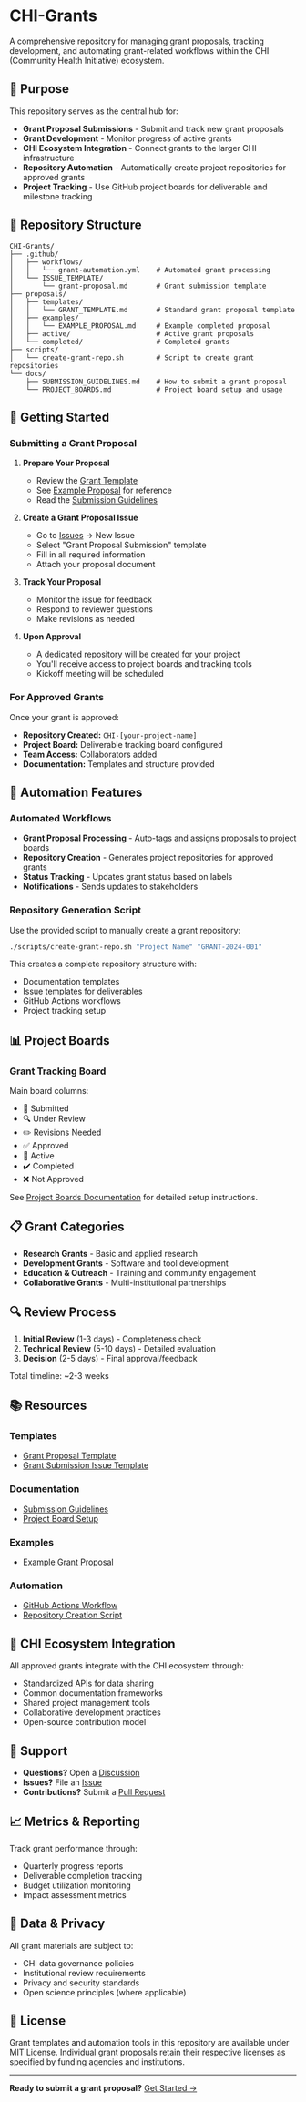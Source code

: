 # CHI-Grants

A comprehensive repository for managing grant proposals, tracking development, and automating grant-related workflows within the CHI (Community Health Initiative) ecosystem.

## 🎯 Purpose

This repository serves as the central hub for:
- **Grant Proposal Submissions** - Submit and track new grant proposals
- **Grant Development** - Monitor progress of active grants
- **CHI Ecosystem Integration** - Connect grants to the larger CHI infrastructure
- **Repository Automation** - Automatically create project repositories for approved grants
- **Project Tracking** - Use GitHub project boards for deliverable and milestone tracking

## 📁 Repository Structure

```
CHI-Grants/
├── .github/
│   ├── workflows/
│   │   └── grant-automation.yml    # Automated grant processing
│   └── ISSUE_TEMPLATE/
│       └── grant-proposal.md       # Grant submission template
├── proposals/
│   ├── templates/
│   │   └── GRANT_TEMPLATE.md       # Standard grant proposal template
│   ├── examples/
│   │   └── EXAMPLE_PROPOSAL.md     # Example completed proposal
│   ├── active/                     # Active grant proposals
│   └── completed/                  # Completed grants
├── scripts/
│   └── create-grant-repo.sh        # Script to create grant repositories
└── docs/
    ├── SUBMISSION_GUIDELINES.md    # How to submit a grant proposal
    └── PROJECT_BOARDS.md           # Project board setup and usage
```

## 🚀 Getting Started

### Submitting a Grant Proposal

1. **Prepare Your Proposal**
   - Review the [Grant Template](proposals/templates/GRANT_TEMPLATE.md)
   - See [Example Proposal](proposals/examples/EXAMPLE_PROPOSAL.md) for reference
   - Read the [Submission Guidelines](docs/SUBMISSION_GUIDELINES.md)

2. **Create a Grant Proposal Issue**
   - Go to [Issues](../../issues) → New Issue
   - Select "Grant Proposal Submission" template
   - Fill in all required information
   - Attach your proposal document

3. **Track Your Proposal**
   - Monitor the issue for feedback
   - Respond to reviewer questions
   - Make revisions as needed

4. **Upon Approval**
   - A dedicated repository will be created for your project
   - You'll receive access to project boards and tracking tools
   - Kickoff meeting will be scheduled

### For Approved Grants

Once your grant is approved:
- **Repository Created:** `CHI-[your-project-name]`
- **Project Board:** Deliverable tracking board configured
- **Team Access:** Collaborators added
- **Documentation:** Templates and structure provided

## 🔧 Automation Features

### Automated Workflows
- **Grant Proposal Processing** - Auto-tags and assigns proposals to project boards
- **Repository Creation** - Generates project repositories for approved grants
- **Status Tracking** - Updates grant status based on labels
- **Notifications** - Sends updates to stakeholders

### Repository Generation Script
Use the provided script to manually create a grant repository:

```bash
./scripts/create-grant-repo.sh "Project Name" "GRANT-2024-001"
```

This creates a complete repository structure with:
- Documentation templates
- Issue templates for deliverables
- GitHub Actions workflows
- Project tracking setup

## 📊 Project Boards

### Grant Tracking Board
Main board columns:
- 📝 Submitted
- 🔍 Under Review
- ✏️ Revisions Needed
- ✅ Approved
- 🚀 Active
- ✔️ Completed
- ❌ Not Approved

See [Project Boards Documentation](docs/PROJECT_BOARDS.md) for detailed setup instructions.

## 📋 Grant Categories

- **Research Grants** - Basic and applied research
- **Development Grants** - Software and tool development
- **Education & Outreach** - Training and community engagement
- **Collaborative Grants** - Multi-institutional partnerships

## 🔍 Review Process

1. **Initial Review** (1-3 days) - Completeness check
2. **Technical Review** (5-10 days) - Detailed evaluation
3. **Decision** (2-5 days) - Final approval/feedback

Total timeline: ~2-3 weeks

## 📚 Resources

### Templates
- [Grant Proposal Template](proposals/templates/GRANT_TEMPLATE.md)
- [Grant Submission Issue Template](.github/ISSUE_TEMPLATE/grant-proposal.md)

### Documentation
- [Submission Guidelines](docs/SUBMISSION_GUIDELINES.md)
- [Project Board Setup](docs/PROJECT_BOARDS.md)

### Examples
- [Example Grant Proposal](proposals/examples/EXAMPLE_PROPOSAL.md)

### Automation
- [GitHub Actions Workflow](.github/workflows/grant-automation.yml)
- [Repository Creation Script](scripts/create-grant-repo.sh)

## 🤝 CHI Ecosystem Integration

All approved grants integrate with the CHI ecosystem through:
- Standardized APIs for data sharing
- Common documentation frameworks
- Shared project management tools
- Collaborative development practices
- Open-source contribution model

## 💬 Support

- **Questions?** Open a [Discussion](../../discussions)
- **Issues?** File an [Issue](../../issues)
- **Contributions?** Submit a [Pull Request](../../pulls)

## 📈 Metrics & Reporting

Track grant performance through:
- Quarterly progress reports
- Deliverable completion tracking
- Budget utilization monitoring
- Impact assessment metrics

## 🔐 Data & Privacy

All grant materials are subject to:
- CHI data governance policies
- Institutional review requirements
- Privacy and security standards
- Open science principles (where applicable)

## 📝 License

Grant templates and automation tools in this repository are available under MIT License. Individual grant proposals retain their respective licenses as specified by funding agencies and institutions.

---

**Ready to submit a grant proposal?** [Get Started →](../../issues/new?template=grant-proposal.md)
